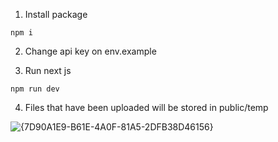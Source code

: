 1. Install package
```
npm i
```
2. Change api key on env.example

3. Run next js
```
npm run dev
```

4. Files that have been uploaded will be stored in public/temp

![{7D90A1E9-B61E-4A0F-81A5-2DFB38D46156}](https://github.com/user-attachments/assets/3a4e0e84-2689-434e-88f9-56cad5f3697d)

